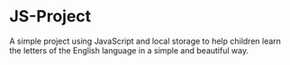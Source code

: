 # JS-Project
A simple project using JavaScript and local storage to help children learn the letters of the English language in a simple and beautiful way.
